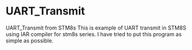 # UART_Transmit
UART_Transmit from STM8s
This is example of UART transmit in STM8S using IAR compiler for stm8s series.
I have tried to put this program as simple as possible.

